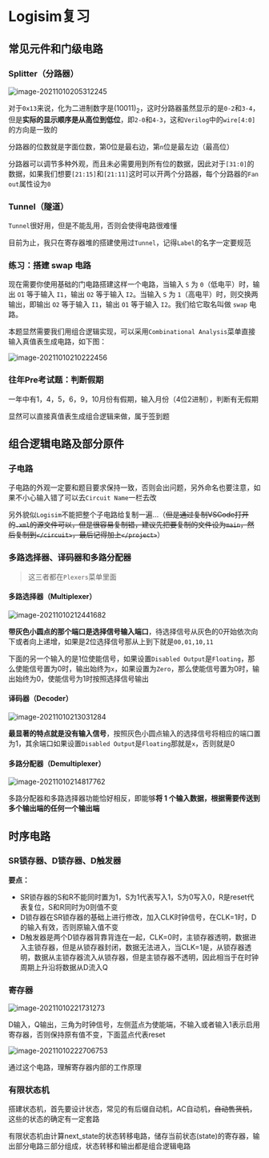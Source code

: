 # Logisim复习



## 常见元件和门级电路

### Splitter（分路器）

![image-20211010205312245](C:\Users\Lenovo\AppData\Roaming\Typora\typora-user-images\image-20211010205312245.png)

对于`0x13`来说，化为二进制数字是$(10011)_2$，这时分路器虽然显示的是`0-2`和`3-4`，但是**实际的显示顺序是从高位到低位**，即`2-0`和`4-3`，这和`Verilog`中的`wire[4:0]`的方向是一致的

分路器的位数就是字面位数，第0位是最右边，第`n`位是最左边（最高位）

分路器可以调节多种外观，而且未必需要用到所有位的数据，因此对于`[31:0]`的数据，如果我们想要`[21:15]`和`[21:11]`这时可以开两个分路器，每个分路器的`Fan out`属性设为`0`

### Tunnel（隧道）

`Tunnel`很好用，但是不能乱用，否则会使得电路很难懂

目前为止，我只在寄存器堆的搭建使用过`Tunnel`，记得`Label`的名字一定要规范

### 练习：搭建 swap 电路

现在需要你使用基础的门电路搭建这样一个电路，当输入 `S` 为 `0`（低电平）时，输出 `O1` 等于输入 `I1`，输出 `O2` 等于输入 `I2`。当输入 `S` 为 `1`（高电平）时，则交换两输出，即输出 `O2` 等于输入 `I1`，输出 `O1` 等于输入 `I2`。我们给它取名叫做 `swap` 电路。

本题显然需要我们用组合逻辑实现，可以采用`Combinational Analysis`菜单直接输入真值表生成电路，如下图：

![image-20211010210222456](C:\Users\Lenovo\AppData\Roaming\Typora\typora-user-images\image-20211010210222456.png)

### 往年Pre考试题：判断假期

一年中有1，4，5，6，9，10月份有假期，输入月份（4位2进制），判断有无假期

显然可以直接真值表生成组合逻辑来做，属于签到题



## 组合逻辑电路及部分原件

### 子电路

子电路的外观一定要和题目要求保持一致，否则会出问题，另外命名也要注意，如果不小心输入错了可以去`Circuit Name`一栏去改

另外貌似`Logisim`不能把整个子电路给复制一遍...（~~但是通过复制VSCode打开的`.xml`的源文件可以，但是很容易复制错，建议先把要复制的文件设为`main`，然后复制到`</circuit>`，最后记得加上`</project>`~~）

### 多路选择器、译码器和多路分配器

>  这三者都在`Plexers`菜单里面

#### 多路选择器（Multiplexer）

![image-20211010212441682](C:\Users\Lenovo\AppData\Roaming\Typora\typora-user-images\image-20211010212441682.png)

**带灰色小圆点的那个端口是选择信号输入端口**，待选择信号从灰色的0开始依次向下或者向上递增，如果是2位选择信号那从上到下就是`00,01,10,11`

下面的另一个输入的是1位使能信号，如果设置`Disabled Output`是`Floating`，那么使能信号置为0时，输出始终为`x`，如果设置为`Zero`，那么使能信号置为0时，输出始终为0，使能信号为1时按照选择信号输出

#### 译码器（Decoder）

![image-20211010213031284](C:\Users\Lenovo\AppData\Roaming\Typora\typora-user-images\image-20211010213031284.png)

**最显著的特点就是没有输入信号**，按照灰色小圆点输入的选择信号将相应的端口置为1，其余端口如果设置`Disabled Output`是`Floating`那就是`x`，否则就是0

#### 多路分配器（Demultiplexer）

![image-20211010214817762](C:\Users\Lenovo\AppData\Roaming\Typora\typora-user-images\image-20211010214817762.png)

多路分配器和多路选择器功能恰好相反，即能够**将 1 个输入数据，根据需要传送到多个输出端的任何一个输出端**



## 时序电路

### SR锁存器、D锁存器、D触发器

**要点：**

- SR锁存器的S和R不能同时置为1，S为1代表写入1，S为0写入0，R是reset代表复位，S和R同时为0则值不变
- D锁存器在SR锁存器的基础上进行修改，加入CLK时钟信号，在CLK=1时，D的输入有效，否则原输入值不变
- D触发器是两个D锁存器背靠背连在一起，CLK=0时，主锁存器透明，数据进入主锁存器，但是从锁存器封闭，数据无法进入，当CLK=1是，从锁存器透明，数据从主锁存器流入从锁存器，但是主锁存器不透明，因此相当于在时钟周期上升沿将数据从D流入Q

### 寄存器

![image-20211010221731273](C:\Users\Lenovo\AppData\Roaming\Typora\typora-user-images\image-20211010221731273.png)

D输入，Q输出，三角为时钟信号，左侧蓝点为使能端，不输入或者输入1表示启用寄存器，否则保持原有值不变，下面蓝点代表reset

![image-20211010222706753](C:\Users\Lenovo\AppData\Roaming\Typora\typora-user-images\image-20211010222706753.png)

通过这个电路，理解寄存器内部的工作原理

### 有限状态机

搭建状态机，首先要设计状态，常见的有后缀自动机，AC自动机，~~自动售货机~~，这些的状态的确定有一定套路

有限状态机由计算next_state的状态转移电路，储存当前状态(state)的寄存器，输出部分电路三部分组成，状态转移和输出都是组合逻辑电路

